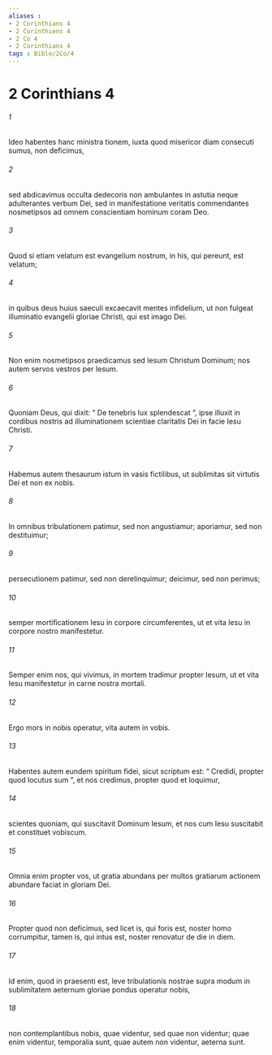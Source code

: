 ```yaml
---
aliases : 
- 2 Corinthians 4
- 2 Corinthiens 4
- 2 Co 4
- 2 Corinthians 4
tags : Bible/2Co/4
---
```


# 2 Corinthians 4

###### 1
Ideo habentes hanc ministra tionem, iuxta quod misericor diam consecuti sumus, non deficimus, 
###### 2
sed abdicavimus occulta dedecoris non ambulantes in astutia neque adulterantes verbum Dei, sed in manifestatione veritatis commendantes nosmetipsos ad omnem conscientiam hominum coram Deo.
###### 3
Quod si etiam velatum est evangelium nostrum, in his, qui pereunt, est velatum; 
###### 4
in quibus deus huius saeculi excaecavit mentes infidelium, ut non fulgeat illuminatio evangelii gloriae Christi, qui est imago Dei. 
###### 5
Non enim nosmetipsos praedicamus sed Iesum Christum Dominum; nos autem servos vestros per Iesum. 
###### 6
Quoniam Deus, qui dixit: “ De tenebris lux splendescat ”, ipse illuxit in cordibus nostris ad illuminationem scientiae claritatis Dei in facie Iesu Christi.
###### 7
Habemus autem thesaurum istum in vasis fictilibus, ut sublimitas sit virtutis Dei et non ex nobis. 
###### 8
In omnibus tribulationem patimur, sed non angustiamur; aporiamur, sed non destituimur; 
###### 9
persecutionem patimur, sed non derelinquimur; deicimur, sed non perimus; 
###### 10
semper mortificationem Iesu in corpore circumferentes, ut et vita Iesu in corpore nostro manifestetur. 
###### 11
Semper enim nos, qui vivimus, in mortem tradimur propter Iesum, ut et vita Iesu manifestetur in carne nostra mortali. 
###### 12
Ergo mors in nobis operatur, vita autem in vobis.
###### 13
Habentes autem eundem spiritum fidei, sicut scriptum est: “ Credidi, propter quod locutus sum ”, et nos credimus, propter quod et loquimur, 
###### 14
scientes quoniam, qui suscitavit Dominum Iesum, et nos cum Iesu suscitabit et constituet vobiscum. 
###### 15
Omnia enim propter vos, ut gratia abundans per multos gratiarum actionem abundare faciat in gloriam Dei. 
###### 16
Propter quod non deficimus, sed licet is, qui foris est, noster homo corrumpitur, tamen is, qui intus est, noster renovatur de die in diem. 
###### 17
Id enim, quod in praesenti est, leve tribulationis nostrae supra modum in sublimitatem aeternum gloriae pondus operatur nobis, 
###### 18
non contemplantibus nobis, quae videntur, sed quae non videntur; quae enim videntur, temporalia sunt, quae autem non videntur, aeterna sunt.
